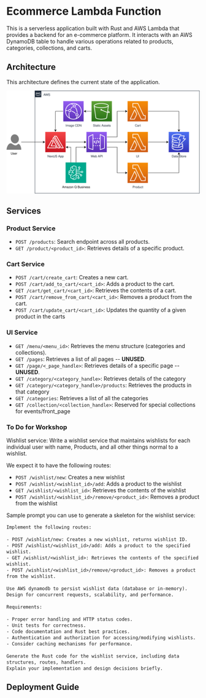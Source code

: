 # Ecommerce Lambda Function

This is a serverless application built with Rust and AWS Lambda that provides a backend for an e-commerce platform. 
It interacts with an AWS DynamoDB table to handle various operations related to products, categories, collections, 
and carts.

## Architecture 

This architecture defines the current state of the application.

![sls-shopping-cart.svg](./assets/imgs/sls-shopping-cart.svg)

## Services

### Product Service

- `POST /products`: Search endpoint across all products.
- `GET /product/<product_id>`: Retrieves details of a specific product.

### Cart Service

- `POST /cart/create_cart`: Creates a new cart.
- `POST /cart/add_to_cart/<cart_id>`: Adds a product to the cart.
- `GET /cart/get_cart/<cart_id>`: Retrieves the contents of a cart.
- `POST /cart/remove_from_cart/<cart_id>`: Removes a product from the cart.
- `POST /cart/update_cart/<cart_id>`: Updates the quantity of a given product in the carts 

### UI Service

- `GET /menu/<menu_id>`: Retrieves the menu structure (categories and collections).
- `GET /pages`: Retrieves a list of all pages -- **UNUSED**.
- `GET /page/<_page_handle>`: Retrieves details of a specific page -- **UNUSED**.
- `GET /category/<category_handle>`: Retrieves details of the category
- `GET /category/<category_handle>/products`: Retrieves the products in that category
- `GET /categories`: Retrieves a list of all the categories
- `GET /collection/<collection_handle>`: Reserved for special collections for events/front_page

### To Do for Workshop
Wishlist service: Write a wishlist service that maintains wishlists for each individual user with name, Products, and
all other things normal to a wishlist.

We expect it to have the following routes:
- `POST /wishlist/new`: Creates a new wishlist
- `POST /wishlist/<wishlist_id>/add`: Adds a product to the wishlist
- `GET /wishlist/<wishlist_id>`: Retrieves the contents of the wishlist
- `POST /wishlist/<wishlist_id>/remove/<product_id>`: Removes a product from the wishlist

Sample prompt you can use to generate a skeleton for the wishlist service:
```
Implement the following routes:

- POST /wishlist/new: Creates a new wishlist, returns wishlist ID.
- POST /wishlist/<wishlist_id>/add: Adds a product to the specified wishlist.
- GET /wishlist/<wishlist_id>: Retrieves the contents of the specified wishlist.
- POST /wishlist/<wishlist_id>/remove/<product_id>: Removes a product from the wishlist.

Use AWS dynamodb to persist wishlist data (database or in-memory). Design for concurrent requests, scalability, and performance.

Requirements:

- Proper error handling and HTTP status codes.
- Unit tests for correctness.
- Code documentation and Rust best practices.
- Authentication and authorization for accessing/modifying wishlists.
- Consider caching mechanisms for performance.

Generate the Rust code for the wishlist service, including data structures, routes, handlers. 
Explain your implementation and design decisions briefly.
```

## Deployment Guide


